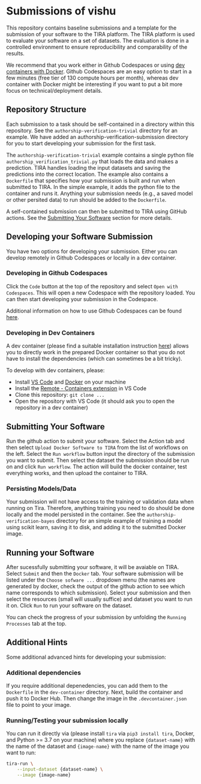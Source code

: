 # Submissions of vishu

This repository contains baseline submissions and a template for the submission of your software to the TIRA platform. The TIRA platform is used to evaluate your software on a set of datasets. The evaluation is done in a controlled environment to ensure reproducibility and comparability of the results.

We recommend that you work either in Github Codespaces or using [dev containers with Docker](https://code.visualstudio.com/docs/devcontainers/containers). Github Codespaces are an easy option to start in a few minutes (free tier of 130 compute hours per month), whereas dev container with Docker might be interesting if you want to put a bit more focus on technical/deployment details.

## Repository Structure

Each submission to a task should be self-contained in a directory within this repository. See the `authorship-verification-trivial` directory for an example. We have added an authorship-verification-submission directory for you to start developing your submission for the first task.

The `authorship-verification-trivial` example contains a single python file `authorship_verification_trivial.py` that loads the data and makes a prediction. TIRA handles loading the input datasets and saving the predictions into the correct location. The example also contains a `Dockerfile` that specifies how your submission is built and run when submitted to TIRA. In the simple example, it adds the python file to the container and runs it. Anything your submission needs (e.g., a saved model or other persited data) to run should be added to the `Dockerfile`.

A self-contained submission can then be submitted to TIRA using GitHub actions. See the [Submitting Your Software](#submitting-your-software) section for more details.

## Developing your Software Submission

You have two options for developing your submission. Either you can develop remotely in Github Codespaces or locally in a dev container.

### Developing in Github Codespaces

Click the `Code` button at the top of the repository and select `Open with Codespaces`. This will open a new Codespace with the repository loaded. You can then start developing your submission in the Codespace.

Additional information on how to use Github Codespaces can be found [here](https://docs.github.com/en/codespaces/).

### Developing in Dev Containers

A dev container (please find a suitable installation instruction [here](https://code.visualstudio.com/docs/devcontainers/containers)) allows you to directly work in the prepared Docker container so that you do not have to install the dependencies (which can sometimes be a bit tricky).

To develop with dev containers, please:

- Install [VS Code](https://code.visualstudio.com/download) and [Docker](https://docs.docker.com/engine/install/) on your machine
- Install the [Remote - Containers extension](https://marketplace.visualstudio.com/items?itemName=ms-vscode-remote.remote-containers) in VS Code
- Clone this repository: `git clone ...`
- Open the repository with VS Code (it should ask you to open the repository in a dev container)

## Submitting Your Software

Run the github action to submit your software. Select the Action tab and then select `Upload Docker Software to TIRA` from the list of workflows on the left. Select the `Run workflow` button input the directory of the submission you want to submit. Then select the dataset the submission should be run on and click `Run workflow`. The action will build the docker container, test everything works, and then upload the container to TIRA.

### Persisting Models/Data

Your submission will not have access to the training or validation data when running on Tira. Therefore, anything training you need to do should be done locally and the model persisted in the container. See the `authorship-verification-bayes` directory for an simple example of training a model using scikit learn, saving it to disk, and adding it to the submitted Docker image.

## Running your Software

After sucessfully submitting your software, it will be avaiable on TIRA. Select `Submit` and then the `Docker` tab. Your software submission will be listed under the `Choose sofware ...` dropdown menu (the names are generated by docker, check the output of the github action to see which name corresponds to which submission). Select your submission and then select the resources (small will usually suffice) and dataset you want to run it on. Click `Run` to run your software on the dataset.

You can check the progress of your submission by unfolding the `Running Processes` tab at the top.

## Additional Hints

Some additional advanced hints for developing your submission:

### Additional dependencies

If you require additional depenedencies, you can add them to the `Dockerfile` in the `dev-container` directory. Next, build the container and push it to Docker Hub. Then change the image in the `.devcontainer.json` file to point to your image.

### Running/Testing your submission locally

You can run it directly via (please install `tira` via `pip3 install tira`, Docker, and Python >= 3.7 on your machine) where you replace `{dataset-name}` with the name of the dataset and `{image-name}` with the name of the image you want to run:

```bash
tira-run \
    --input-dataset {dataset-name} \
    --image {image-name}
```
